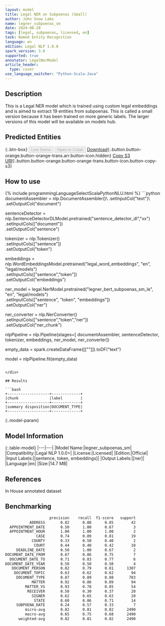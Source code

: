 ```yaml
---
layout: model
title: Legal NER on Subpoenas (Small)
author: John Snow Labs
name: legner_subpoenas_sm
date: 2024-06-28
tags: [legal, subpoenas, licensed, en]
task: Named Entity Recognition
language: en
edition: Legal NLP 1.0.0
spark_version: 3.0
supported: true
annotator: LegalNerModel
article_header:
  type: cover
use_language_switcher: "Python-Scala-Java"
---
```


## Description

This is a Legal NER model which is trained using custom legal embeddings and is aimed to extract 19 entities from subpoenas. This is called a small version because it has been trained on more generic labels. The larger versions of this model will be available on models hub.

## Predicted Entities



{:.btn-box}
<button class="button button-orange" disabled>Live Demo</button>
<button class="button button-orange" disabled>Open in Colab</button>
[Download](https://s3.amazonaws.com/auxdata.johnsnowlabs.com/legal/models/legner_subpoenas_sm_en_1.0.0_3.0_1719594943623.zip){:.button.button-orange.button-orange-trans.arr.button-icon.hidden}
[Copy S3 URI](s3://auxdata.johnsnowlabs.com/legal/models/legner_subpoenas_sm_en_1.0.0_3.0_1719594943623.zip){:.button.button-orange.button-orange-trans.button-icon.button-copy-s3}

## How to use



<div class="tabs-box" markdown="1">
{% include programmingLanguageSelectScalaPythonNLU.html %}
```python
documentAssembler = nlp.DocumentAssembler()\
        .setInputCol("text")\
        .setOutputCol("document")

sentenceDetector = nlp.SentenceDetectorDLModel.pretrained("sentence_detector_dl","xx")\
        .setInputCols(["document"])\
        .setOutputCol("sentence")

tokenizer = nlp.Tokenizer()\
        .setInputCols(["sentence"])\
        .setOutputCol("token")

embeddings = nlp.WordEmbeddingsModel.pretrained("legal_word_embeddings", "en", "legal/models")\
            .setInputCols(["sentence","token"])\
            .setOutputCol("embeddings")

ner_model = legal.NerModel.pretrained("legner_bert_subpoenas_sm_le", "en", "legal/models")\
        .setInputCols(["sentence", "token", "embeddings"])\
        .setOutputCol("ner")

ner_converter = nlp.NerConverter()\
        .setInputCols(["sentence","token","ner"])\
        .setOutputCol("ner_chunk")

nlpPipeline = nlp.Pipeline(stages=[
        documentAssembler,
        sentenceDetector,
        tokenizer,
        embeddings,
        ner_model,
        ner_converter])

empty_data = spark.createDataFrame([[""]]).toDF("text")

model = nlpPipeline.fit(empty_data)
```

</div>

## Results

```bash
+-------------------+-------------+
|chunk              |label        |
+-------------------+-------------+
|summary disposition|DOCUMENT_TYPE|
+-------------------+-------------+
```

{:.model-param}
## Model Information

{:.table-model}
|---|---|
|Model Name:|legner_subpoenas_sm|
|Compatibility:|Legal NLP 1.0.0+|
|License:|Licensed|
|Edition:|Official|
|Input Labels:|[sentence, token, embeddings]|
|Output Labels:|[ner]|
|Language:|en|
|Size:|14.7 MB|

## References

In House annotated dataset

## Benchmarking

```bash
                    precision    recall  f1-score   support
           ADDRESS       0.82      0.88      0.85        42
  APPOINTMENT_DATE       0.50      1.00      0.67         3
  APPOINTMENT_HOUR       1.00      1.00      1.00         2
              CASE       0.74      0.89      0.81        19
            COUNTY       0.33      0.50      0.40         2
             COURT       0.44      0.40      0.42        10
     DEADLINE_DATE       0.50      1.00      0.67         2
DOCUMENT_DATE_FROM       0.67      0.86      0.75         7
  DOCUMENT_DATE_TO       0.71      0.83      0.77         6
DOCUMENT_DATE_YEAR       0.50      0.50      0.50         4
   DOCUMENT_PERSON       0.82      0.79      0.81      1307
    DOCUMENT_TOPIC       0.63      0.62      0.62        94
     DOCUMENT_TYPE       0.87      0.89      0.88       783
            MATTER       0.92      0.86      0.89        94
         MATTER_VS       0.93      0.78      0.85        54
          RECEIVER       0.50      0.30      0.37        20
            SIGNER       0.62      0.65      0.63        20
             STATE       0.60      0.86      0.71        14
     SUBPOENA_DATE       0.24      0.57      0.33         7
         micro-avg       0.82      0.81      0.82      2490
         macro-avg       0.65      0.75      0.68      2490
      weighted-avg       0.82      0.81      0.82      2490
```